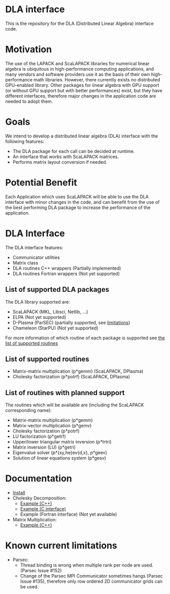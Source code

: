 # DLA interface

This is the repository for the DLA (Distributed Linear Algebra) interface code.

# Motivation

The use of the LAPACK and ScaLAPACK libraries for numerical linear algebra is ubiquitous in high-performance computing applications,
and many vendors and software providers use it as the basis of their own high-performance math libraries.
However, there currently exists no distributed GPU-enabled library.
Other packages for linear algebra with GPU support (or without GPU support but with better performances) exist,
but they have different interfaces, therefore major changes in the application code are needed to adopt them.

# Goals

We intend to develop a distributed linear algebra (DLA) interface with the following features:
- The DLA package for each call can be decided at runtime.
- An interface that works with ScaLAPACK matrices.
- Performs matrix layout conversion if needed.

# Potential Benefit

Each Application which uses ScaLAPACK will be able to use the DLA interface with minor changes in the code,
and can benefit from the use of the best performing DLA package to increase the performance of the application.

# DLA Interface

The DLA interface features:
- Communicator utilities
- Matrix class
- DLA routines C++ wrappers (Partially implemented)
- DLA routines Fortran wrappers (Not yet supported)

## List of supported DLA packages

The DLA library supported are:
- ScaLAPACK (MKL, Libsci, Netlib, ...)
- ELPA (Not yet supported)
- D-Plasma (ParSEC) (partially supported, see [limitations](#known-current-limitations))
- Chameleon (StarPU) (Not yet supported)

For more information of which routine of each package is supported see [the list of supported routines](#list-of-supported-dla-packages)

## List of supported routines
- Matrix-matrix multiplication (p\*gemm) (ScaLAPACK, DPlasma)
- Cholesky factorization (p\*potrf) (ScaLAPACK, DPlasma)

## List of routines with planned support

The routines which will be available are (including the ScaLAPACK corresponding name):
- Matrix-matrix multiplication (p\*gemm)
- Matrix-vector multiplication (p\*gemv)
- Cholesky factorization (p\*potrf)
- LU factorization (p\*getrf)
- Upper/lower triangular matrix inversion (p\*trtri)
- Matrix inversion (LU) (p\*getri)
- Eigenvalue solver (p\*{sy,he}ev{d,x}, p\*geev)
- Solution of linear equations system (p\*gesv)

# Documentation

- [Install](INSTALL.md)
- Cholesky Decomposition:
  - [Example (C++)](miniapp/overlap_gaussian_orbitals.cpp)
  - [Example (C interface)](miniapp/overlap_gaussian_orbitals_c.cpp)
  - Example (Fortran interface) (Not yet available)
- Matrix Multiplication:
  - [Example (C++)](test/extra/matrix_multiplication.cpp)

# Known current limitations

- Parsec:
  - Thread binding is wrong when multiple rank per node are used. (Parsec Issue #152)
  - Change of the Parsec MPI Communicator sometimes hangs (Parsec Issue #135), therefore only row ordered 2D communicator grids can be used.
